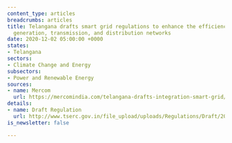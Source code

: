```yaml
---
content_type: articles
breadcrumbs: articles
title: Telangana drafts smart grid regulations to enhance the efficiency of its power
  generation, transmission, and distribution networks
date: 2020-12-02 05:00:00 +0000
states:
- Telangana
sectors:
- Climate Change and Energy
subsectors:
- Power and Renewable Energy
sources:
- name: Mercom
  url: https://mercomindia.com/telangana-drafts-integration-smart-grid/
details:
- name: Draft Regulation
  url: http://www.tserc.gov.in/file_upload/uploads/Regulations/Draft/2020/Draft%20regulation%20on%20Smar%20grid.pdf
is_newsletter: false

---
```

